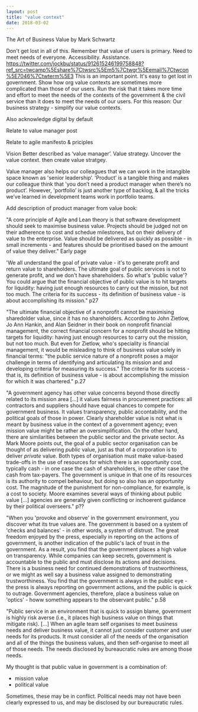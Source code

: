 ```yaml
---
layout: post
title: "value context"
date: 2018-03-02
---
```


The Art of Business Value by Mark Schwartz

Don't get lost in all of this.
Remember that value of users is primary. Need to meet needs of everyone. Accessibility. Assistance.
https://twitter.com/jockbu/status/912615246199758848?ref_src=twcamp%5Eshare%7Ctwsrc%5Em5%7Ctwgr%5Eemail%7Ctwcon%5E7046%7Ctwterm%5E3
This is an important point. It's easy to get lost in government. Show how org value contexts are sometimes more complicated than those of our users. Run the risk that it takes more time and effort to meet the needs of the contexts of the government & the civil service than it does to meet the needs of our users.
For this reason: Our business strategy - simplify our value contexts.

Also acknowledge digital by default

Relate to value manager post

Relate to agile manifesto & priciples

Vision
Better described as ‘value manager’.
Value strategy. Uncover the value context. then create value stratgey.

Value manager also helps our colleagues that we can work in the intangible space known as 'senior leadership’. 'Product’ is a tangible thing and makes our colleague think that 'you don’t need a product manager when there’s no product’. However, 'portfolio’ is just another type of backlog, & all the tricks we’ve learned in development teams work in portfolio teams.

Add description of product manager from value book:

"A core principle of Agile and Lean theory is that software development should seek to maximise business value. Projects should be judged not on their adherence to cost and schedue milestones, but on their delivery of value to the enterprise. Value should be delivered as quickly as possible - in small increments - and features should be prioritised based on the amount of value they deliver." Early page

'We all understand the goal of private value - it's to generate profit and return value to shareholders. The ultimate goal of public services is not to generate profit, and we don't have shareholders. So what's 'public value'? You could argue that the financial objective of public value is to hit targets for liquidity: having just enough resources to carry out the mission, but not too much. The criteria for its success - its definition of business value - is about accomplishing its mission." p27

"The ultimate financial objective of a nonprofit cannot be maximising sharedolder value, since it has no shareholders. According to John Zietlow, Jo Ann Hankin, and Alan Seidner in their book on nonprofit financial management, the correct financial concern for a nonprofit should be hitting targets for liquidity: having just enough resources to carry out the mission, but not too much. But even for Zietlow, who's speciality is financial management, it would be misleading to think of business value solely in financial terms: "the public service nature of a nonprofit poses a major challenge in terms of identifying and articulating its mission and and developing criteria for measuring its success." The criteria for its success - that is, its definition of business value - is about accomplishing the mission for which it was chartered." p.27

"A government agency has other value concerns beyond those directly related to its mission area [...] it values fairness in procurement practices: all contractors and suppliers should have equal chances to compete for government business. It values transparency, public accontability, and the political goals of those in power. Clearly shareholder value is not what is meant by business value in the context of a government agency; even mission value might be rather an oversimplification. On the other hand, there are similarities between the public sector and the private sector. As Mark Moore points out, the goal of a public sector organisation can be thought of as delivering *public* value, just as that of a corporation is to deliver *private* value. Both types of organisation must make value-based trade-offs in the use of resources for which there is an opportunity cost, typically cash - in one case the cash of shareholders, in the other case the cash from tax-payers. The government is unique in that one of its resources is its authority to compel behaviour, but doing so also has an opportunity cost. The magnitude of the punishment for non-compliance, for example, is a cost to society. Moore examines several ways of thinking about public value [...] agencies are generally given conflicting or inchoerent guidance by their political overseers." p??

"When you 'provoke and observe' in the government environment, you discover what its true values are. The government is based on a system of 'checks and balances' - in other words, a system of distrust. The great freedom enjoyed by the press, especially in reporting on the actions of government, is another indication of the public's lack of trust in the government. As a result, you find that the government places a high value on transparency. While companies can keep secrets, government is accountable to the public and must disclose its actions and decisions. There is a business need for continued demonstrations of trustworthiness, or we might as well say a business value assigned to demonstrating trustworthiness. You find that the government is always in the public eye - the press is always reporting on government actions, and the public is quick to outrage. Government agencies, therefore, place a business value on 'optics' - howw something appears to the observant public." p.58  

"Public service in an environment that is quick to assign blame, government is highly risk averse (i.e., it places high business value on things that mitigate risk). [...] When an agile team self organises to meet business needs and deliver business value, it cannot just consider customer and user needs for its products. It must consider all of the needs of the organisation and all of the things the business values, and then self-organise to meet all of those needs. The needs disclosed by bureaucratic rules are among those needs. 

My thought is that public value in government is a combination of:

- mission value
- political value

Sometimes, these may be in conflict.
Political needs may not have been clearly expressed to us, and may be disclosed by our bureaucratic rules.
